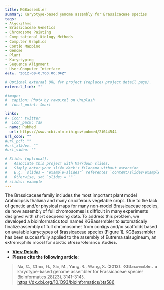 ```yaml
---
title: KGBassembler
summary: Karyotype-based genome assembly for Brassicaceae species
tags:
- Algorithms
- Brassicaceae Genetics
- Chromosome Painting
- Computational Biology Methods
- Computer Graphics
- Contig Mapping
- Genome
- Plant
- Karyotyping
- Sequence Alignment
- User-Computer Interface
date: "2012-09-01T00:00:00Z"

# Optional external URL for project (replaces project detail page).
external_link: ""

#image:
#  caption: Photo by rawpixel on Unsplash
#  focal_point: Smart

links:
#- icon: twitter
#  icon_pack: fab
- name: PubMed
  url: https://www.ncbi.nlm.nih.gov/pubmed/23044544
url_code: ""
#url_pdf: ""
#url_slides: ""
#url_video: ""

# Slides (optional).
#   Associate this project with Markdown slides.
#   Simply enter your slide deck's filename without extension.
#   E.g. `slides = "example-slides"` references `content/slides/example-slides.md`.
#   Otherwise, set `slides = ""`.
# slides: example
---
```


The Brassicaceae family includes the most important plant model Arabidopsis thaliana and many cruciferous vegetable crops. Due to the lack of genetic and/or physical maps for many non-model Brassicaceae species, de novo assembly of full chromosomes is difficult in many experiments designed with short sequencing data. To address this problem, we developed a bioinformatics tool named KGBassembler to automatically finalize assembly of full chromosomes from contigs and/or scaffolds based on available karyotypes of Brassicaceae species (Figure 1). KGBassembler has been successfully applied to the assembly of Eutrema salsugineum, an extremophile model for abiotic stress tolerance studies.

* [**View Details**](http://bioinfo.nwafu.edu.cn/publication/bioinformatics_2012_kgbassembler/)
* **Please cite the following article**:<br>

> Ma, C., Chen, H., Xin, M., Yang, R., Wang, X. (2012). KGBassembler: a karyotype-based genome assembler for Brassicaceae species Bioinformatics  28(23), 3141-3143. https://dx.doi.org/10.1093/bioinformatics/bts586
